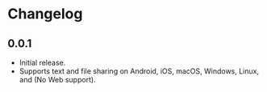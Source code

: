 # Changelog

## 0.0.1
- Initial release.
- Supports text and file sharing on Android, iOS, macOS, Windows, Linux, and (No Web support).